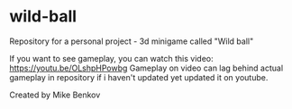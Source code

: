 # wild-ball
Repository for a personal project - 3d minigame called "Wild ball"

If you want to see gameplay, you can watch this video: https://youtu.be/OLshpHPowbg Gameplay on video can lag behind actual gameplay in repository if i haven't updated yet updated it on youtube.

Created by Mike Benkov
